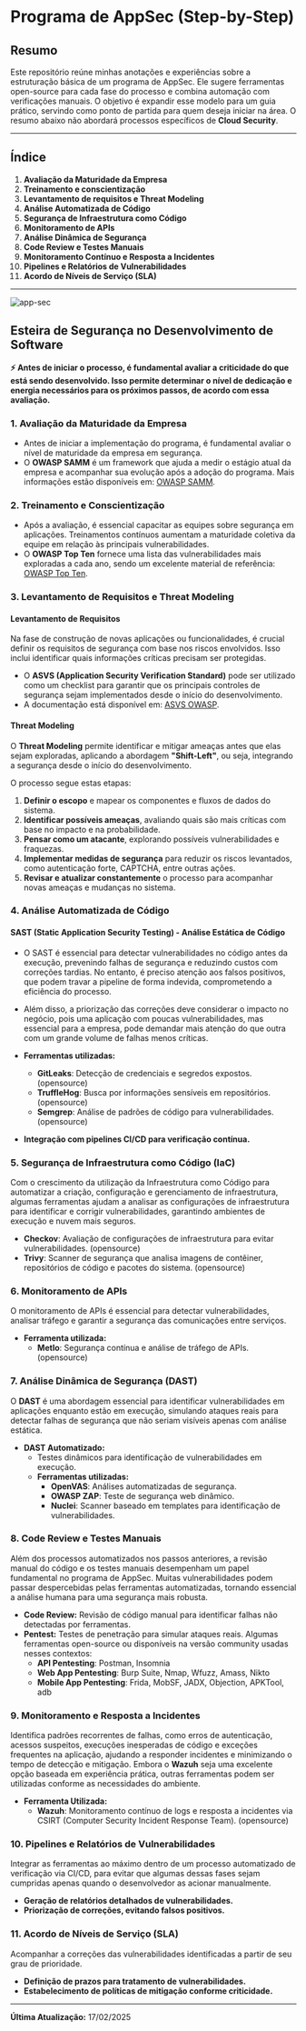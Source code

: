 # Programa de AppSec (Step-by-Step)

## Resumo
Este repositório reúne minhas anotações e experiências sobre a estruturação básica de um programa de AppSec. Ele sugere ferramentas open-source para cada fase do processo e combina automação com verificações manuais. O objetivo é expandir esse modelo para um guia prático, servindo como ponto de partida para quem deseja iniciar na área. O resumo abaixo não abordará processos específicos de **Cloud Security**.

---
## Índice

1. **Avaliação da Maturidade da Empresa**
2. **Treinamento e conscientização** 
3. **Levantamento de requisitos e Threat Modeling** 
4. **Análise Automatizada de Código** 
5. **Segurança de Infraestrutura como Código** 
6. **Monitoramento de APIs** 
7. **Análise Dinâmica de Segurança** 
8. **Code Review e Testes Manuais** 
9. **Monitoramento Contínuo e Resposta a Incidentes** 
10. **Pipelines e Relatórios de Vulnerabilidades** 
11. **Acordo de Níveis de Serviço (SLA)**
---

![app-sec](https://github.com/user-attachments/assets/941a2ec7-7bb1-4409-9a6f-980c592872f4)

## Esteira de Segurança no Desenvolvimento de Software

**⚡ Antes de iniciar o processo, é fundamental avaliar a criticidade do que está sendo desenvolvido. Isso permite determinar o nível de dedicação e energia necessários para os próximos passos, de acordo com essa avaliação.**

### 1. Avaliação da Maturidade da Empresa

- Antes de iniciar a implementação do programa, é fundamental avaliar o nível de maturidade da empresa em segurança.
- O **OWASP SAMM** é um framework que ajuda a medir o estágio atual da empresa e acompanhar sua evolução após a adoção do programa. Mais informações estão disponíveis em: [OWASP SAMM](https://owasp.org/www-project-samm/).

### 2. Treinamento e Conscientização

- Após a avaliação, é essencial capacitar as equipes sobre segurança em aplicações. Treinamentos contínuos aumentam a maturidade coletiva da equipe em relação às principais vulnerabilidades.
- O **OWASP Top Ten** fornece uma lista das vulnerabilidades mais exploradas a cada ano, sendo um excelente material de referência: [OWASP Top Ten](https://owasp.org/www-project-top-ten/).

### 3. Levantamento de Requisitos e Threat Modeling  

#### **Levantamento de Requisitos**
Na fase de construção de novas aplicações ou funcionalidades, é crucial definir os requisitos de segurança com base nos riscos envolvidos. Isso inclui identificar quais informações críticas precisam ser protegidas.

- O **ASVS (Application Security Verification Standard)** pode ser utilizado como um checklist para garantir que os principais controles de segurança sejam implementados desde o início do desenvolvimento.
- A documentação está disponível em: [ASVS OWASP](https://cheatsheetseries.owasp.org/IndexASVS.html).

#### **Threat Modeling**
O **Threat Modeling** permite identificar e mitigar ameaças antes que elas sejam exploradas, aplicando a abordagem **"Shift-Left"**, ou seja, integrando a segurança desde o início do desenvolvimento.

O processo segue estas etapas:

1. **Definir o escopo** e mapear os componentes e fluxos de dados do sistema.
2. **Identificar possíveis ameaças**, avaliando quais são mais críticas com base no impacto e na probabilidade.
3. **Pensar como um atacante**, explorando possíveis vulnerabilidades e fraquezas.
4. **Implementar medidas de segurança** para reduzir os riscos levantados, como autenticação forte, CAPTCHA, entre outras ações.
5. **Revisar e atualizar constantemente** o processo para acompanhar novas ameaças e mudanças no sistema.

### 4. Análise Automatizada de Código

#### **SAST (Static Application Security Testing) - Análise Estática de Código**
- O SAST é essencial para detectar vulnerabilidades no código antes da execução, prevenindo falhas de segurança e reduzindo custos com correções tardias. No entanto, é preciso atenção aos falsos positivos, que podem travar a pipeline de forma indevida, comprometendo a eficiência do processo.
- Além disso, a priorização das correções deve considerar o impacto no negócio, pois uma aplicação com poucas vulnerabilidades, mas essencial para a empresa, pode demandar mais atenção do que outra com um grande volume de falhas menos críticas.

- **Ferramentas utilizadas:**
  - **GitLeaks**: Detecção de credenciais e segredos expostos. (opensource)
  - **TruffleHog**: Busca por informações sensíveis em repositórios. (opensource)
  - **Semgrep**: Análise de padrões de código para vulnerabilidades. (opensource)

- **Integração com pipelines CI/CD para verificação contínua.**

### 5. Segurança de Infraestrutura como Código (IaC)
Com o crescimento da utilização da Infraestrutura como Código para automatizar a criação, configuração e gerenciamento de infraestrutura, algumas ferramentas ajudam a analisar as configurações de infraestrutura para identificar e corrigir vulnerabilidades, garantindo ambientes de execução e nuvem mais seguros.

- **Checkov**: Avaliação de configurações de infraestrutura para evitar vulnerabilidades. (opensource)
- **Trivy**: Scanner de segurança que analisa imagens de contêiner, repositórios de código e pacotes do sistema. (opensource)

### 6. Monitoramento de APIs
O monitoramento de APIs é essencial para detectar vulnerabilidades, analisar tráfego e garantir a segurança das comunicações entre serviços.

- **Ferramenta utilizada:**
  - **Metlo**: Segurança contínua e análise de tráfego de APIs. (opensource)

### 7. Análise Dinâmica de Segurança (DAST)
O **DAST** é uma abordagem essencial para identificar vulnerabilidades em aplicações enquanto estão em execução, simulando ataques reais para detectar falhas de segurança que não seriam visíveis apenas com análise estática.

- **DAST Automatizado:**
  - Testes dinâmicos para identificação de vulnerabilidades em execução.
  - **Ferramentas utilizadas:**
    - **OpenVAS**: Análises automatizadas de segurança.
    - **OWASP ZAP**: Teste de segurança web dinâmico.
    - **Nuclei**: Scanner baseado em templates para identificação de vulnerabilidades.

### 8. Code Review e Testes Manuais
Além dos processos automatizados nos passos anteriores, a revisão manual do código e os testes manuais desempenham um papel fundamental no programa de AppSec. Muitas vulnerabilidades podem passar despercebidas pelas ferramentas automatizadas, tornando essencial a análise humana para uma segurança mais robusta.

- **Code Review:** Revisão de código manual para identificar falhas não detectadas por ferramentas.
- **Pentest:** Testes de penetração para simular ataques reais. Algumas ferramentas open-source ou disponíveis na versão community usadas nesses contextos:
  - **API Pentesting**: Postman, Insomnia
  - **Web App Pentesting**: Burp Suite, Nmap, Wfuzz, Amass, Nikto
  - **Mobile App Pentesting**: Frida, MobSF, JADX, Objection, APKTool, adb

### 9. Monitoramento e Resposta a Incidentes
Identifica padrões recorrentes de falhas, como erros de autenticação, acessos suspeitos, execuções inesperadas de código e exceções frequentes na aplicação, ajudando a responder incidentes e minimizando o tempo de detecção e mitigação. Embora o **Wazuh** seja uma excelente opção baseada em experiência prática, outras ferramentas podem ser utilizadas conforme as necessidades do ambiente.

- **Ferramenta Utilizada:**
  - **Wazuh**: Monitoramento contínuo de logs e resposta a incidentes via CSIRT (Computer Security Incident Response Team). (opensource)

### 10. Pipelines e Relatórios de Vulnerabilidades
Integrar as ferramentas ao máximo dentro de um processo automatizado de verificação via CI/CD, para evitar que algumas dessas fases sejam cumpridas apenas quando o desenvolvedor as acionar manualmente.

- **Geração de relatórios detalhados de vulnerabilidades.**
- **Priorização de correções, evitando falsos positivos.**

### 11. Acordo de Níveis de Serviço (SLA)
Acompanhar a correções das vulnerabilidades identificadas a partir de seu grau de prioridade.

- **Definição de prazos para tratamento de vulnerabilidades.**
- **Estabelecimento de políticas de mitigação conforme criticidade.**


---

**Última Atualização:** 17/02/2025


